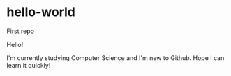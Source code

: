 # hello-world
First repo

Hello!

I'm currently studying Computer Science and I'm new to Github. Hope I can learn it quickly!
